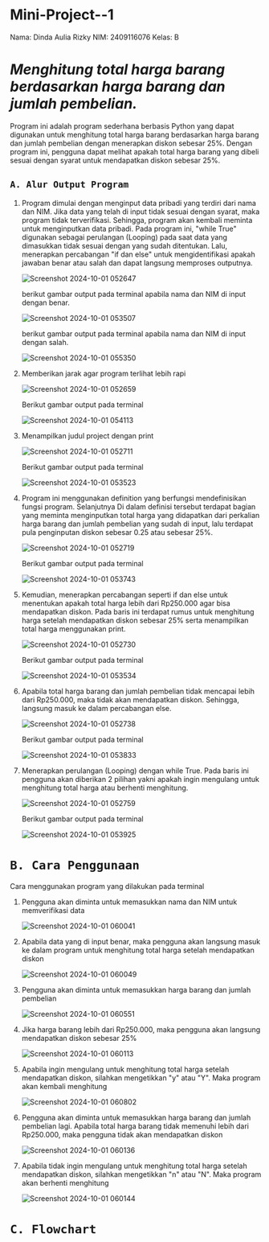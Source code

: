 # Mini-Project--1
Nama: Dinda Aulia Rizky  NIM: 2409116076   Kelas: B

# ***Menghitung total harga barang berdasarkan harga barang dan jumlah pembelian.***
  
Program ini adalah program sederhana berbasis Python yang dapat digunakan untuk menghitung total harga barang berdasarkan harga barang dan jumlah pembelian dengan menerapkan diskon sebesar 25%. Dengan program ini, pengguna dapat melihat apakah total harga barang yang dibeli sesuai dengan syarat untuk mendapatkan diskon sebesar 25%.

## `A. Alur Output Program`
1. Program dimulai dengan menginput data pribadi yang terdiri dari nama dan NIM. Jika data yang telah di input tidak sesuai dengan syarat, maka program tidak terverifikasi. Sehingga, program akan kembali meminta untuk menginputkan data 
   pribadi. Pada program ini, "while True" digunakan sebagai perulangan (Looping) pada saat data yang dimasukkan tidak sesuai dengan yang sudah ditentukan. Lalu, menerapkan percabangan "if dan else" untuk mengidentifikasi apakah 
   jawaban benar atau salah dan dapat langsung memproses outputnya.

   ![Screenshot 2024-10-01 052647](https://github.com/user-attachments/assets/fd637e60-5c81-4785-81aa-27789fda2b4e)


   berikut gambar output pada terminal apabila nama dan NIM di input dengan benar.

    ![Screenshot 2024-10-01 053507](https://github.com/user-attachments/assets/7f70a191-6245-491a-8f34-cb60f98693d9)

   berikut gambar output pada terminal apabila nama dan NIM di input dengan salah.

   ![Screenshot 2024-10-01 055350](https://github.com/user-attachments/assets/e14e3504-cf12-4c1a-a0ef-fb2f9287c6fd)
   



    
2. Memberikan jarak agar program terlihat lebih rapi

   ![Screenshot 2024-10-01 052659](https://github.com/user-attachments/assets/86900096-dda8-4bfe-b217-a5e467dde959)

   Berikut gambar output pada terminal

   ![Screenshot 2024-10-01 054113](https://github.com/user-attachments/assets/8a01aec1-642b-40e9-a209-bed049b25cbc)

   
   
4. Menampilkan judul project dengan print

    ![Screenshot 2024-10-01 052711](https://github.com/user-attachments/assets/9b706cf4-165c-4de5-8e7a-1954fc6821ef)

   Berikut gambar output pada terminal

    ![Screenshot 2024-10-01 053523](https://github.com/user-attachments/assets/a3c1e2d4-0e33-4bbb-8b4d-3634269752cc)
   
   
6. Program ini menggunakan definition yang berfungsi mendefinisikan fungsi program. Selanjutnya Di dalam 
   definisi tersebut terdapat bagian yang meminta menginputkan total harga yang didapatkan dari perkalian 
   harga barang dan jumlah pembelian yang sudah di input, lalu terdapat pula penginputan diskon sebesar 
   0.25 atau sebesar 25%.

    ![Screenshot 2024-10-01 052719](https://github.com/user-attachments/assets/7b94039f-9398-4aef-a0f2-81b8b546eda3)

   Berikut gambar output pada terminal

    ![Screenshot 2024-10-01 053743](https://github.com/user-attachments/assets/1bd3f3e8-407a-472f-bb2e-43445bc584b2)
   
   
9. Kemudian, menerapkan percabangan seperti if dan else untuk menentukan apakah total harga lebih dari 
   Rp250.000 agar bisa mendapatkan diskon. Pada baris ini terdapat rumus untuk menghitung harga setelah 
   mendapatkan diskon sebesar 25% serta menampilkan total harga menggunakan print.
 
   ![Screenshot 2024-10-01 052730](https://github.com/user-attachments/assets/f000bf4a-3081-40cc-916e-66f625831cbe)

   Berikut gambar output pada terminal
 
   ![Screenshot 2024-10-01 053534](https://github.com/user-attachments/assets/1f5617a9-aacd-4ac8-affb-eb8c705611d4)
   

11. Apabila total harga barang dan jumlah pembelian tidak mencapai lebih dari Rp250.000, maka tidak
    akan mendapatkan diskon. Sehingga, langsung masuk ke dalam percabangan else.
  
    ![Screenshot 2024-10-01 052738](https://github.com/user-attachments/assets/fa9b24b9-9fbf-4b0c-aa7a-da2b1feab8cf)

    Berikut gambar output pada terminal
 
    ![Screenshot 2024-10-01 053833](https://github.com/user-attachments/assets/7d0090f2-5742-4680-81cd-cffefaaa50d5)
    

13. Menerapkan perulangan (Looping) dengan while True. Pada baris ini pengguna akan diberikan 2 pilihan 
    yakni apakah ingin mengulang untuk menghitung total harga atau berhenti menghitung.

     ![Screenshot 2024-10-01 052759](https://github.com/user-attachments/assets/7f527189-b37e-49a7-84b6-c3b730616962)

    Berikut gambar output pada terminal
  
    ![Screenshot 2024-10-01 053925](https://github.com/user-attachments/assets/a96a859e-5ffc-4673-9dd7-23f55d91dcb0)

    

# `B. Cara Penggunaan`

Cara menggunakan program yang dilakukan pada terminal

1. Pengguna akan diminta untuk memasukkan nama dan NIM untuk memverifikasi data

   ![Screenshot 2024-10-01 060041](https://github.com/user-attachments/assets/d5995c7e-b43e-416a-849a-5d80ff922e57)


3. Apabila data yang di input benar, maka pengguna akan langsung masuk ke dalam program untuk menghitung total harga setelah mendapatkan diskon

   ![Screenshot 2024-10-01 060049](https://github.com/user-attachments/assets/ef44aed2-ece7-4c29-844d-c2881bd5e2a6)


5. Pengguna akan diminta untuk memasukkan harga barang dan jumlah pembelian

   ![Screenshot 2024-10-01 060551](https://github.com/user-attachments/assets/d5339055-d44e-45e0-b423-961f9ddc02be)

  
7. Jika harga barang lebih dari Rp250.000, maka pengguna akan langsung mendapatkan diskon sebesar 25%

   ![Screenshot 2024-10-01 060113](https://github.com/user-attachments/assets/d9413f5a-a579-4f4b-b9f4-9a5a89d0965e)

6. Apabila ingin mengulang untuk menghitung total harga setelah mendapatkan diskon, silahkan mengetikkan "y" atau "Y". Maka program akan kembali menghitung

   ![Screenshot 2024-10-01 060802](https://github.com/user-attachments/assets/bfa30112-8a3d-4814-ad01-aa331c0fd4e3)


 7. Pengguna akan diminta untuk memasukkan harga barang dan jumlah pembelian lagi. Apabila total harga barang tidak memenuhi lebih dari Rp250.000, maka pengguna tidak akan mendapatkan diskon
   
    ![Screenshot 2024-10-01 060136](https://github.com/user-attachments/assets/ce33976b-cbb0-45de-ba0b-583914fb23c1)


8. Apabila tidak ingin mengulang untuk menghitung total harga setelah mendapatkan diskon, silahkan mengetikkan "n" atau "N". Maka program akan berhenti menghitung

   ![Screenshot 2024-10-01 060144](https://github.com/user-attachments/assets/5728103b-635a-4de9-ab63-b853abf6181c)

   

# `C. Flowchart`







